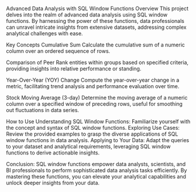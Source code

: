 Advanced Data Analysis with SQL Window Functions
Overview
This project delves into the realm of advanced data analysis using SQL window functions. By harnessing the power of these functions, data professionals can unravel intricate insights from extensive datasets, addressing complex analytical challenges with ease.

Key Concepts
Cumulative Sum
Calculate the cumulative sum of a numeric column over an ordered sequence of rows.

Comparison of Peer
Rank entities within groups based on specified criteria, providing insights into relative performance or standing.

Year-Over-Year (YOY) Change
Compute the year-over-year change in a metric, facilitating trend analysis and performance evaluation over time.

Stock Moving Average (3-day)
Determine the moving average of a numeric column over a specified window of preceding rows, useful for smoothing out fluctuations in data series.

How to Use
Understanding SQL Window Functions: Familiarize yourself with the concept and syntax of SQL window functions.
Exploring Use Cases: Review the provided examples to grasp the diverse applications of SQL window functions in data analysis.
Applying to Your Data: Adapt the queries to your dataset and analytical requirements, leveraging SQL window functions to derive actionable insights.

Conclusion: 
SQL window functions empower data analysts, scientists, and BI professionals to perform sophisticated data analysis tasks efficiently. By mastering these functions, you can elevate your analytical capabilities and unlock deeper insights from your data.
